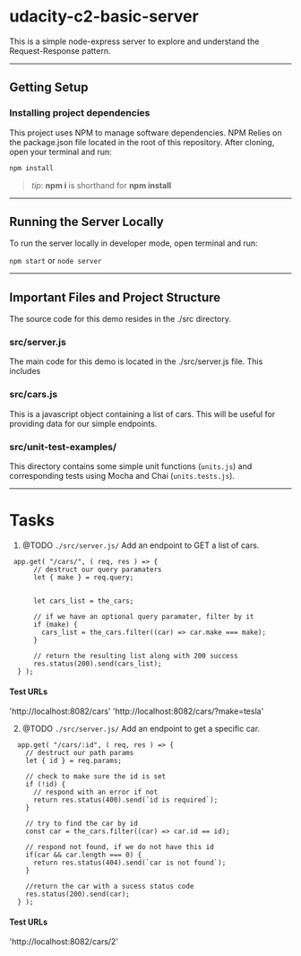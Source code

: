# udacity-c2-basic-server

This is a simple node-express server to explore and understand the Request-Response pattern.

***
## Getting Setup

### Installing project dependencies

This project uses NPM to manage software dependencies. NPM Relies on the package.json file located in the root of this repository. After cloning, open your terminal and run:
```bash
npm install
```
>_tip_: **npm i** is shorthand for **npm install**

***

## Running the Server Locally
To run the server locally in developer mode, open terminal and run:

`npm start` or `node server`

***
## Important Files and Project Structure

The source code for this demo resides in the ./src directory.

### src/server.js
The main code for this demo is located in the ./src/server.js file. This includes 

### src/cars.js
This is a javascript object containing a list of cars. This will be useful for providing data for our simple endpoints.

### src/unit-test-examples/
This directory contains some simple unit functions (`units.js`) and corresponding tests using Mocha and Chai (`units.tests.js`).

***
# Tasks
1. @TODO `./src/server.js/`
Add an endpoint to GET a list of cars.

```
 app.get( "/cars/", ( req, res ) => {
      // destruct our query paramaters
      let { make } = req.query;

      
      let cars_list = the_cars;

      // if we have an optional query paramater, filter by it
      if (make) {
        cars_list = the_cars.filter((car) => car.make === make);
      }

      // return the resulting list along with 200 success
      res.status(200).send(cars_list);
  } );
```

#### Test URLs
'http://localhost:8082/cars'
'http://localhost:8082/cars/?make=tesla'

2. @TODO `./src/server.js/` 
Add an endpoint to get a specific car.

```
  app.get( "/cars/:id", ( req, res ) => {
    // destruct our path params
    let { id } = req.params;

    // check to make sure the id is set
    if (!id) { 
      // respond with an error if not
      return res.status(400).send(`id is required`);
    }

    // try to find the car by id
    const car = the_cars.filter((car) => car.id == id);

    // respond not found, if we do not have this id
    if(car && car.length === 0) {
      return res.status(404).send(`car is not found`);
    }

    //return the car with a sucess status code
    res.status(200).send(car);
  } );

```
#### Test URLs
'http://localhost:8082/cars/2'


